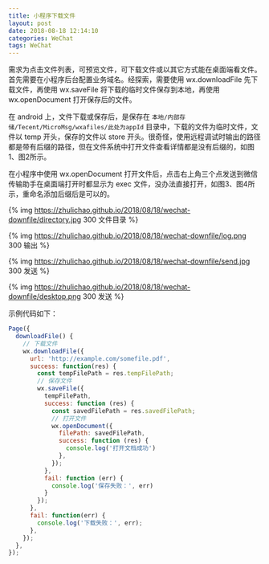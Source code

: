 ```yaml
---
title: 小程序下载文件
layout: post
date: 2018-08-18 12:14:10
categories: WeChat
tags: WeChat
---
```


需求为点击文件列表，可预览文件，可下载文件或以其它方式能在桌面端看文件。首先需要在小程序后台配置业务域名。经探索，需要使用 wx.downloadFile 先下载文件，再使用 wx.saveFile 将下载的临时文件保存到本地，再使用 wx.openDocument 打开保存后的文件。

在 android 上，文件下载或保存后，是保存在 `本地/内部存储/Tecent/MicroMsg/wxafiles/此处为appId` 目录中，下载的文件为临时文件，文件以 temp 开头，保存的文件以 store 开头。很奇怪，使用远程调试时输出的路径都是带有后缀的路径，但在文件系统中打开文件查看详情都是没有后缀的，如图1、图2所示。

在小程序中使用 wx.openDocument 打开文件后，点击右上角三个点发送到微信传输助手在桌面端打开时都显示为 exec 文件，没办法直接打开，如图3、图4所示，重命名添加后缀后是可以的。

{% img https://zhulichao.github.io/2018/08/18/wechat-downfile/directory.jpg 300 文件目录 %}

{% img https://zhulichao.github.io/2018/08/18/wechat-downfile/log.png 300 输出 %}

{% img https://zhulichao.github.io/2018/08/18/wechat-downfile/send.jpg 300 发送 %}

{% img https://zhulichao.github.io/2018/08/18/wechat-downfile/desktop.png 300 发送 %}

示例代码如下：

```js
Page({
  downloadFile() {
    // 下载文件
    wx.downloadFile({
      url: 'http://example.com/somefile.pdf',
      success: function(res) {
        const tempFilePath = res.tempFilePath;
        // 保存文件
        wx.saveFile({
          tempFilePath,
          success: function (res) {
            const savedFilePath = res.savedFilePath;
            // 打开文件
            wx.openDocument({
              filePath: savedFilePath,
              success: function (res) {
                console.log('打开文档成功')
              },
            });
          },
          fail: function (err) {
            console.log('保存失败：', err)
          }
        });
      },
      fail: function(err) {
        console.log('下载失败：', err);
      },
    });
  },
});
```